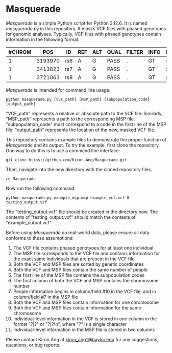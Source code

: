 # Masquerade

*Masquerade* is a simple Python script for Python 3.12.6.
It is named *masquerade.py* in this repository.
It masks VCF files with phased genotypes for genomic analyses.
Typically, VCF files with phased genotypes contain information in the following format:

| #CHROM |   POS    |   ID   | REF | ALT | QUAL | FILTER | INFO | FORMAT | Sample_1 | Sample_2 | Sample_3 |
|--------|----------|--------|-----|-----|------|--------|------|--------|----------|----------|----------|
|   1    | 3193970  |  rs6   |  A  |  G  | PASS |   .    |  GT  |    x   |   1\|1   |   1\|1   |   1\|1   |
|   1    | 3413823  |  rs7   |  A  |  G  | PASS |   .    |  GT  |    x   |   0\|1   |   0\|1   |   0\|1   |
|   1    | 3721063  |  rs8   |  A  |  G  | PASS |   .    |  GT  |    x   |   1\|0   |   1\|0   |   1\|0   |

*Masquerade* is intended for command line usage:
```
python masquerade.py [VCF_path] [MSP_path] [subpopulation_code] [output_path]
```
"VCF_path" represents a relative or absolute path to the VCF file.
Similarly, "MSP_path" represents a path to the corresponding MSP file.
"subpopulation_code" must correspond to a code in the first line of the MSP file.
"output_path" represents the location of the new, masked VCF file.

This repository contains example files to demonstrate the proper function of *Masquerade* and its output.
To try the example, first clone the repository.
One way to do this is to use a command line interface:
```
git clone https://github.com/Kiron-Ang/Masquerade.git
```
Then, navigate into the new directory with the cloned repository files.
```
cd Masquerade
```
Now run the following command:
```
python masquerade.py example_msp.msp example_vcf.vcf 0 testing_output.vcf
```
The "testing_output.vcf" file should be created in the directory now.
The contents of "testing_output.vcf" should match the contests of "example_output.vcf"

Before using *Masquerade* on real-world data, please ensure all data conforms to these assumptions:

1) The VCF file contains phased genotypes for at least one individual
2) The MSP file corresponds to the VCF file and contains information for the exact same individuals that are present in the VCF file
3) Both the VCF and MSP files are sorted by genetic coordinates  
4) Both the VCF and MSP files contain the same number of people  
5) The first line of the MSP file contains the subpopulation codes  
6) The first column of both the VCF and MSP contains the chromosome number  
7) People information begins in column/field #10 in the VCF file, and in column/field #7 in the MSP file  
8) Both the VCF and MSP files contain information for one chromosome  
9) Both the VCF and MSP files contain information for the same chromosome 
10) Individual-level information in the VCF is stored in one column in the format "?|?" or "?|?\n", where "?" is a single character
11) Individual-level information in the MSP file is stored in two columns

Please contact Kiron Ang at kiron_ang1@baylor.edu for any suggestions, questions, or bug reports.